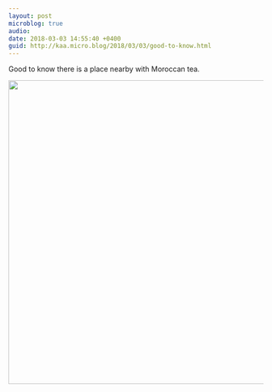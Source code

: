 ```yaml
---
layout: post
microblog: true
audio: 
date: 2018-03-03 14:55:40 +0400
guid: http://kaa.micro.blog/2018/03/03/good-to-know.html
---
```

Good to know there is a place nearby with Moroccan tea.

<img src="https://www.kaa.bz/uploads/2018/8282a506e9.jpg" width="600" height="600" />
